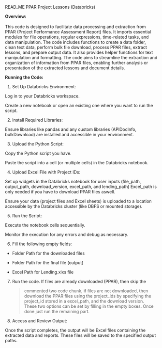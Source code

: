 READ_ME PPAR Project Lessons (Databricks)

**Overview:**\
\
This code is designed to facilitate data processing and extraction from
PPAR (Project Performance Assessment Report) files. It imports essential
modules for file operations, regular expressions, time-related tasks,
and data manipulation. The code includes functions to create a data
folder, clean text data, perform bulk file download, process PPAR files,
extract lessons, and prepare output data. It also provides helper
functions for text manipulation and formatting. The code aims to
streamline the extraction and organization of information from PPAR
files, enabling further analysis or presentation of the extracted
lessons and document details.

**Running the Code:**

1)  Set Up Databricks Environment:

Log in to your Databricks workspace.

Create a new notebook or open an existing one where you want to run the
script.

2)  Install Required Libraries:

Ensure libraries like pandas and any custom libraries (APIDocInfo,
bulkDownload) are installed and accessible in your environment.

3)  Upload the Python Script:

Copy the Python script you have.

Paste the script into a cell (or multiple cells) in the Databricks
notebook.

4)  Upload Excel File with Project IDs:

Set up widgets in the Databricks notebook for user inputs (file_path,
output_path, download_version, excel_path, and lending_path) Excel_path
is only needed if you have to download PPAR files aswell.

Ensure your data (project files and Excel sheets) is uploaded to a
location accessible by the Databricks cluster (like DBFS or mounted
storage).

5)  Run the Script:

Execute the notebook cells sequentially.

Monitor the execution for any errors and debug as necessary.

6)  Fill the following empty fields:

-   Folder Path for the downloaded files

-   Folder Path for the final file (output)

-   Excel Path for Lending.xlxs file

7)  Run the code. If files are already downloaded (PPAR), then skip the
    > commented two code chunk, if files are not downloaded, then
    > download the PPAR files using the project_ids by specifying the
    > project_id stored in a excel_path, and the download version. These
    > two options can be set by filling in the empty boxes. Once done
    > just run the remaining part.

8)  Access and Review Output:

Once the script completes, the output will be Excel files containing the
extracted data and reports. These files will be saved to the specified
output paths.
